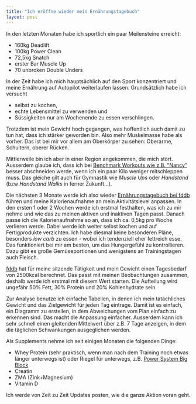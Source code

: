 ```yaml
---
title: "Ich eröffne wieder mein Ernährungstagebuch"
layout: post
---
```

In den letzten Monaten habe ich sportlich ein paar Meilensteine erreicht:

* 160kg Deadlift
* 100kg Power Clean
* 72,5kg Snatch
* erster Bar Muscle Up
* 70 unbroken Double Unders

In der Zeit habe ich mich hauptsächlich auf den Sport konzentriert und meine Ernährung auf Autopilot weiterlaufen lassen. Grundsätzlich habe ich versucht

* selbst zu kochen,
* echte Lebensmittel zu verwenden und
* Süssigkeiten nur am Wochenende zu ~~essen~~ verschlingen.

Trotzdem ist mein Gewicht hoch gegangen, was hoffentlich auch damit zu tun hat, dass ich stärker geworden bin. Also mehr Muskelmasse habe als vorher. Das ist bei mir vor allem am Oberkörper zu sehen: Oberarme, Schultern, oberer Rücken.

Mittlerweile bin ich aber in einer Region angekommen, die mich stört. Ausserdem glaube ich, dass ich bei [Benchmark Workouts wie z.B. "Nancy"][0] besser abschneiden werde, wenn ich ein paar Kilo weniger mitschleppen muss. Das gleiche gilt auch für Gymnastik wie *Muscle Ups* oder *Handstand* (bzw *Handstand Walks* in ferner Zukunft...).

Die nächsten 3 Monate werde ich also wieder [Ernährungstagebuch bei fddb][1] führen und meine Kalorienaufnahme an mein Aktivitätslevel anpassen. In den ersten 1 oder 2 Wochen werde ich erstmal festhalten, was ich zu mir nehme und wie das zu meinen aktiven und inaktiven Tagen passt. Danach passe ich die Kalorienaufnahme so an, dass ich ca. 0,5kg pro Woche verlieren werde. Dabei werde ich weiter selbst kochen und auf Fertigprodukte verzichten. Ich habe diesmal keine besonderen Pläne, besonders *low carb* zu essen - wobei ich tendenziell eher fettreich esse. Das funktioniert bei mir am besten, um das Hungergefühl zu kontrollieren. Dazu gibt es große Gemüseportionen und wenigstens an Trainingstagen auch Fleisch.

[fddb][1] hat für meine sitzende Tätigkeit und mein Gewicht einen Tagesbedarf von 2500kcal berechnet. Das passt mit meinen Beobachtungen zusammen, deshalb werde ich erstmal mit diesem Wert starten. Die Aufteilung wird ungefähr 50% Fett, 30% Protein und 20% Kohlenhydrate sein.

Zur Analyse benutze ich einfache Tabellen, in denen ich mein tatächliches Gewicht und das Zielgewicht für jeden Tag eintrage. Damit ist es einfach, ein Diagramm zu erstellen, in dem Abweichungen vom Plan einfach zu erkennen sind. Das macht die Anpassung einfacher. Ausserdem kann ich sehr schnell einen gleitenden Mittelwert über z.B. 7 Tage anzeigen, in dem die täglichen Schwankungen ausgeglichen werden.

Als Supplements nehme ich seit einigen Monaten die folgenden Dinge:

* Whey Protein (sehr praktisch, wenn man nach dem Training noch etwas länger unterwegs ist) oder Riegel für unterwegs, z.B. [Power System Big Block][2]
* Creatin
* ZMA (Zink+Magnesium)
* Vitamin D

Ich werde von Zeit zu Zeit Updates posten, wie die ganze Aktion voran geht.

[0]: http://www.crossfitrna.co.uk/the-girls-crossfitrsquos-benchmark-workouts.html
[1]: http://fddb.info
[2]: http://www.power-system-shop.de/Marken/Power-System-Sport/Riegel/Power-System-BIG-Block-Riegel-50-Eiweiss::68.html
